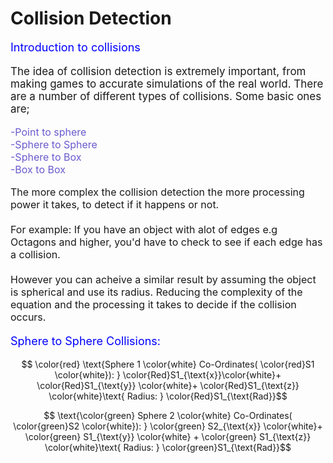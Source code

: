 # Collision Detection

<script defer>
    // for Anki 2.1
    MathJax.Hub.Config({ TeX: { extensions: ["color.js"] }});
</script>
<script type="text/x-mathjax-config">
    MathJax.Hub.processSectionDelay = 0;
    MathJax.Hub.Config({
        TeX: { extensions: ["color.js"] },
        messageStyle: 'none',
        showProcessingMessages: false,
        tex2jax: {
            inlineMath: [ ['$','$'], ['\\(','\\)'] ],
            displayMath: [ ['$$','$$'], ['\\[','\\]'] ],
            processEscapes: true
        }
        });
</script>
<script type="text/javascript">
    (function () {
        if (typeof MathJax === "undefined") {
            var script = document.createElement('script');
            script.type = 'text/javascript';
            script.src = 'https://cdnjs.cloudflare.com/ajax/libs/mathjax/2.7.1/MathJax.js?config=TeX-MML-AM_CHTML';
            document.body.appendChild(script);
        }
    })();
</script>
<p style="font-size:18px;color:blue">
Introduction to collisions
</p>

<p style="font-size:17px">
The idea of collision detection is extremely important, from making games to accurate simulations of the real world. There are a number of different types of collisions. Some basic ones are; </p>

<p style="font-size:16px;color:slateblue">-Point to sphere<br>-Sphere to Sphere<br>-Sphere to Box<br>-Box to Box</p>

<p style="font-size:16px">
The more complex the collision detection the more processing power it takes, to detect if it happens or not.<br><br>
For example: If you have an object with alot of edges e.g Octagons  and higher, you'd have to check to see if each edge has a collision.<br><br> However you can acheive a similar result by assuming the object is spherical and use its radius. Reducing the complexity of the equation and the processing it takes to decide if the collision occurs.
</p>

<p style="font-size:18px;color:Blue">
Sphere to Sphere Collisions:
</p>

$$ \color{red} \text{Sphere 1 \color{white} Co-Ordinates( \color{red}S1 \color{white}): } \color{Red}S1_{\text{x}}\color{white}+ \color{Red}S1_{\text{y}} \color{white}+ \color{Red}S1_{\text{z}} \color{white}\text{ Radius: } \color{Red}S1_{\text{Rad}}$$

$$ \text{\color{green} Sphere 2 \color{white} Co-Ordinates( \color{green}S2 \color{white}): } \color{green} S2_{\text{x}} \color{white}+ \color{green} S1_{\text{y}} \color{white} + \color{green} S1_{\text{z}} \color{white}\text{ Radius: } \color{green}S1_{\text{Rad}}$$
